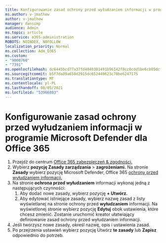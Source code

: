 ```yaml
---
title: Konfigurowanie zasad ochrony przed wyłudzaniem informacji w programie Microsoft Defender dla Office 365
ms.author: v-jmathew
author: v-jmathew
manager: dansimp
audience: Admin
ms.topic: article
ms.service: o365-administration
ROBOTS: NOINDEX, NOFOLLOW
localization_priority: Normal
ms.collection: Adm_O365
ms.custom:
- "9000760"
- "7391"
ms.openlocfilehash: dc6445bcd77a37fd4040381491b96142f8cc6cdd1be6cb05dcfba0c4a9a55dc5
ms.sourcegitcommit: b5f7da89a650d2915dc652449623c78be6247175
ms.translationtype: MT
ms.contentlocale: pl-PL
ms.lasthandoff: 08/05/2021
ms.locfileid: "53966803"
---
```

# <a name="set-up-anti-phishing-policies-in-microsoft-defender-for-office-365"></a>Konfigurowanie zasad ochrony przed wyłudzaniem informacji w programie Microsoft Defender dla Office 365

1. Przejdź do centrum [Office 365 zabezpieczeń & zgodności.](https://go.microsoft.com/fwlink/p/?linkid=2077143)
2. Wybierz **pozycję Zasady zarządzania**  >  **zagrożeniami.** Na stronie **Zasady** wybierz pozycję Microsoft Defender, Office 365 [ochrony przed wyłudzaniem informacji.](https://go.microsoft.com/fwlink/?linkid=2101369)
3. Na stronie **ochrona przed wyłudzaniem** informacji wykonaj jedną z następujących czynności:
    1. Aby dodać nowe zasady, wybierz pozycję **+ Utwórz.**
    1. Aby edytować istniejące zasady, wybierz nazwę zasad z listy wyświetlanej na stronie ochrony przed **wyłudzaniem** informacji. Na wyświetlonej stronie wybierz pozycję **Edytuj** obok ustawienia, które chcesz zmienić. Zostanie uruchomić kreator ułatwiający definiowanie zasad ochrony przed wyłudzaniem informacji.
4. Jeśli tworzysz nowe zasady, określ nazwę, opis i ustawienia zasad.
5. Po przejrzenia ustawień wybierz pozycję Utwórz **te zasady** lub **Zapisz** odpowiednio do potrzeb.
